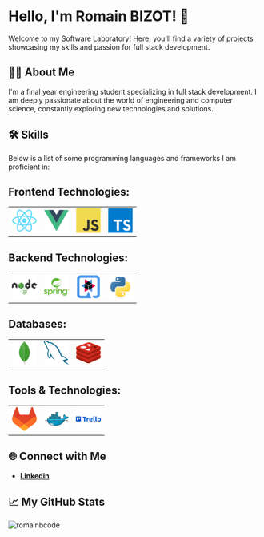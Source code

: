 # Hello, I'm Romain BIZOT! 👋

Welcome to my Software Laboratory! Here, you'll find a variety of projects showcasing my skills and passion for full stack development.

## 👨‍💻 About Me

I'm a final year engineering student specializing in full stack development. I am deeply passionate about the world of engineering and computer science, constantly exploring new technologies and solutions.

## 🛠️ Skills

Below is a list of some programming languages and frameworks I am proficient in:

## Frontend Technologies:

<table align="center">
  <tr>
    <td align="center">
      <a href="https://react.dev/" target="_blank" rel="noreferrer">
        <img src="https://github.com/devicons/devicon/blob/master/icons/react/react-original.svg" alt="React" width="50" height="50"/>
      </a>
    </td>
    <td align="center">
      <a href="https://vuejs.org/" target="_blank" rel="noreferrer">
        <img src="https://github.com/devicons/devicon/blob/master/icons/vuejs/vuejs-original.svg" alt="Vue.js" width="50" height="50"/>
      </a>
    </td>
    <td align="center">
      <a href="https://developer.mozilla.org/en-US/docs/Web/JavaScript" target="_blank" rel="noreferrer">
        <img src="https://github.com/devicons/devicon/blob/master/icons/javascript/javascript-original.svg" alt="JavaScript" width="50" height="50"/>
      </a>
    </td>
    <td align="center">
      <a href="https://www.typescriptlang.org/" target="_blank" rel="noreferrer">
        <img src="https://github.com/devicons/devicon/blob/master/icons/typescript/typescript-original.svg" alt="TypeScript" width="50" height="50"/>
      </a>
    </td>
  </tr>
</table>

## Backend Technologies:

<table align="center">
  <tr>
    <td align="center">
      <a href="https://nodejs.org/" target="_blank" rel="noreferrer">
        <img src="https://github.com/devicons/devicon/blob/master/icons/nodejs/nodejs-original-wordmark.svg" alt="NodeJS" width="50" height="50"/>
      </a>
    </td>
    <td align="center">
      <a href="https://spring.io/" target="_blank" rel="noreferrer">
        <img src="https://github.com/devicons/devicon/blob/master/icons/spring/spring-original-wordmark.svg" alt="SpringBoot" width="50" height="50"/>
      </a>
    </td>
    <td align="center">
      <a href="https://quarkus.io" target="_blank" rel="noreferrer">
        <img src="https://github.com/devicons/devicon/blob/master/icons/quarkus/quarkus-original.svg" alt="Quarkus" width="50" height="50"/>
      </a>
    </td>
    <td align="center">
      <a href="https://www.python.org/" target="_blank" rel="noreferrer">
        <img src="https://github.com/devicons/devicon/blob/master/icons/python/python-original.svg" alt="Python" width="50" height="50"/>
      </a>
    </td>
  </tr>
</table>

## Databases:
<table align="center">
  <tr>
    <td align="center">
      <a href="https://www.mongodb.com/" target="_blank" rel="noreferrer">
        <img src="https://github.com/devicons/devicon/blob/master/icons/mongodb/mongodb-original.svg" alt="MongoDB" width="50" height="50"/>
      </a>
    </td>
    <td align="center">
      <a href="https://www.mysql.com/" target="_blank" rel="noreferrer">
        <img src="https://github.com/devicons/devicon/blob/master/icons/mysql/mysql-original.svg" alt="MySQL" width="50" height="50"/>
      </a>
    </td>
    <td align="center">
      <a href="https://redis.io/" target="_blank" rel="noreferrer">
        <img src="https://github.com/devicons/devicon/blob/master/icons/redis/redis-original.svg" alt="Redis" width="50" height="50"/>
      </a>
    </td>
  </tr>
</table>

## Tools & Technologies:

<table align="center">
  <tr>
    <td align="center">
      <a href="https://about.gitlab.com/" target="_blank" rel="noreferrer">
        <img src="https://github.com/devicons/devicon/blob/master/icons/gitlab/gitlab-original.svg" alt="GitLab" width="50" height="50"/>
      </a>
    </td>
    <td align="center">
      <a href="https://www.docker.com/" target="_blank" rel="noreferrer">
        <img src="https://github.com/devicons/devicon/blob/master/icons/docker/docker-original.svg" alt="Docker" width="50" height="50"/>
      </a>
    </td>
    <td align="center">
      <a href="https://trello.com/fr" target="_blank" rel="noreferrer">
        <img src="https://github.com/devicons/devicon/blob/master/icons/trello/trello-plain-wordmark.svg" alt="Trello" width="50" height="50"/>
      </a>
    </td>
  </tr>
</table>

## 🌐 Connect with Me

- [**Linkedin**](https://www.linkedin.com/in/romain-bizot)

## 📈 My GitHub Stats

<p align="left"> <img src="https://komarev.com/ghpvc/?username=romainbcode&label=Profile%20views&color=blue&style=flat" alt="romainbcode" /> </p

